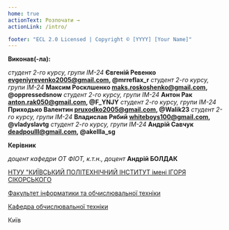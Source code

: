 ```yaml
---
home: true
actionText: Розпочати →
actionLink: /intro/

footer: "ECL 2.0 Licensed | Copyright © [YYYY] [Your Name]"
---
```



**Виконав(-ла):** 

_студент 2-го курсу, групи ІМ-24_<span padding-right:5em></span> **Євгеній Ревенко evgeniyrevenko2005@gmail.com, @mrreflax_r**
_студент 2-го курсу, групи ІМ-24_<span padding-right:5em></span> **Максим Росклшенко maks.roskoshenko@gmail.com, @oppressedsnow**
_студент 2-го курсу, групи ІМ-24_<span padding-right:5em></span> **Антон Рак anton.rak050@gmail.com, @F_YNJY**
_студент 2-го курсу, групи ІМ-24_<span padding-right:5em></span> **Приходько Валентин pruxodko2005@gmail.com, @Walik23**
_студент 2-го курсу, групи ІМ-24_<span padding-right:5em></span> **Владислав Рябий  whiteboys100@gmail.com, @vladyslavtg**
_студент 2-го курсу, групи ІМ-24_<span padding-right:5em></span> **Андрій Савчук deadpoulll@gmail.com, @akellla_sg**


**Керівник**

*доцент кафедри ОТ ФІОТ, к.т.н., доцент*<span padding-right:5em></span> **Андрій БОЛДАК** 

[НТУУ "КИЇВСЬКИЙ ПОЛІТЕХНІЧНИЙ ІНСТИТУТ імені ІГОРЯ СІКОРСЬКОГО](https://kpi.ua/)

[Факультет інформатики та обчислювальної техніки](https://fiot.kpi.ua/)

[Кафедра обчислювальної техніки](https://comsys.kpi.ua/)

Київ
